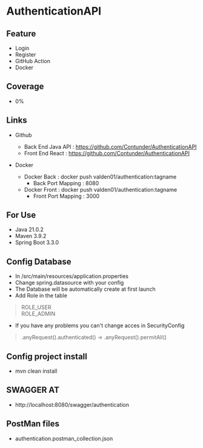 
# AuthenticationAPI

## Feature

- Login
- Register
- GitHub Action
- Docker


## Coverage 

- 0%

## Links 
- Github  
  - Back End Java API : https://github.com/Contunder/AuthenticationAPI  
  - Front End React : https://github.com/Contunder/AuthenticationAPI  
  

- Docker
  - Docker Back : docker push valden01/authentication:tagname  
    - Back Port Mapping : 8080
  - Docker Front : docker push valden01/authentication:tagname
    - Front Port Mapping : 3000

## For Use

- Java 21.0.2
- Maven 3.9.2
- Spring Boot 3.3.0

## Config Database

- In /src/main/resources/application.properties
- Change spring.datasource with your config 
- The Database will be automatically create at first launch
- Add Role in the table

>ROLE_USER  
>ROLE_ADMIN

- If you have any problems you can't change acces in SecurityConfig 

> .anyRequest().authenticated() -> .anyRequest().permitAll()

## Config project install

- mvn clean install

## SWAGGER AT 

- http://localhost:8080/swagger/authentication

## PostMan files

- authentication.postman_collection.json
